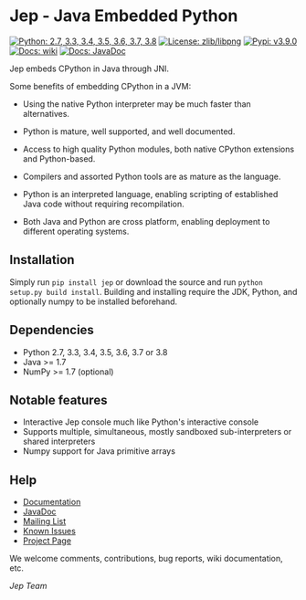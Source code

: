 Jep - Java Embedded Python
===========================

[![Python: 2.7, 3.3, 3.4, 3.5, 3.6, 3.7, 3.8](https://img.shields.io/pypi/pyversions/Jep.svg)](https://pypi.python.org/pypi/jep)
[![License: zlib/libpng](https://img.shields.io/pypi/l/Jep.svg)](https://pypi.python.org/pypi/jep)
[![Pypi: v3.9.0](https://img.shields.io/pypi/v/Jep.svg)](https://pypie.python.org/pypi/jep)
[![Docs: wiki](https://img.shields.io/badge/docs-wiki-orange.svg)](https://github.com/ninia/jep/wiki)
[![Docs: JavaDoc](https://img.shields.io/badge/docs-javadoc-orange.svg)](javadoc)

Jep embeds CPython in Java through JNI.

Some benefits of embedding CPython in a JVM:

* Using the native Python interpreter may be much faster than
  alternatives.

* Python is mature, well supported, and well documented.

* Access to high quality Python modules, both native CPython
  extensions and Python-based.

* Compilers and assorted Python tools are as mature as the language.

* Python is an interpreted language, enabling scripting of established
  Java code without requiring recompilation.

* Both Java and Python are cross platform, enabling deployment to 
  different operating systems.


Installation
------------
Simply run ``pip install jep`` or download the source and run ``python setup.py build install``.
Building and installing require the JDK, Python, and optionally numpy to be installed beforehand.

Dependencies
------------
* Python 2.7, 3.3, 3.4, 3.5, 3.6, 3.7 or 3.8
* Java >= 1.7
* NumPy >= 1.7 (optional)

Notable features
----------------
* Interactive Jep console much like Python's interactive console
* Supports multiple, simultaneous, mostly sandboxed sub-interpreters or shared interpreters
* Numpy support for Java primitive arrays

Help
----
* [Documentation](https://github.com/ninia/jep/wiki)
* [JavaDoc](javadoc)
* [Mailing List](https://groups.google.com/d/forum/jep-project)
* [Known Issues](https://github.com/ninia/jep/issues)
* [Project Page](https://github.com/ninia/jep)

We welcome comments, contributions, bug reports, wiki documentation, etc.

*Jep Team*

